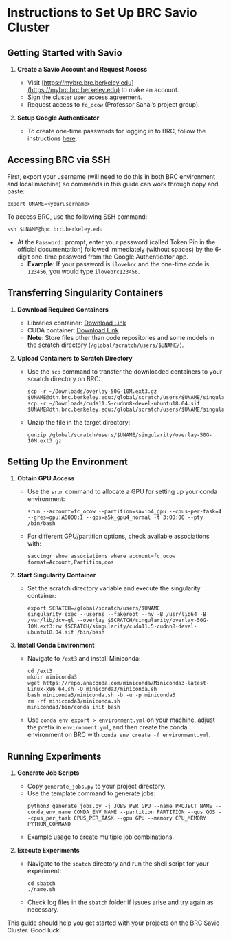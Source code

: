 # Instructions to Set Up BRC Savio Cluster

## Getting Started with Savio

1. **Create a Savio Account and Request Access**
   - Visit [https://mybrc.brc.berkeley.edu](https://mybrc.brc.berkeley.edu) to make an account.
   - Sign the cluster user access agreement.
   - Request access to `fc_ocow` (Professor Sahai’s project group).

2. **Setup Google Authenticator**
   - To create one-time passwords for logging in to BRC, follow the instructions [here](https://docs-research-it.berkeley.edu/services/high-performance-computing/user-guide/setting-otp/).

## Accessing BRC via SSH
First, export your username (will need to do this in both BRC environment and local machine) so commands in this guide can work through copy and paste: 
```
export UNAME=<yourusername>
```

To access BRC, use the following SSH command:
```
ssh $UNAME@hpc.brc.berkeley.edu
```

- At the `Password:` prompt, enter your password (called Token Pin in the official documentation) followed immediately (without spaces) by the 6-digit one-time password from the Google Authenticator app.
  - **Example**: If your password is `ilovebrc` and the one-time code is `123456`, you would type `ilovebrc123456`.

## Transferring Singularity Containers

1. **Download Required Containers**
   - Libraries container: [Download Link](https://drive.google.com/file/d/1syZVEb0l5d75q7NDaQRyS7FJQCqSxlDq/view?usp=sharing)
   - CUDA container: [Download Link](https://drive.google.com/file/d/1gF3-sQoQewP6Dhv1jVxbYvqRbrLT2idS/view?usp=sharing)
   - **Note**: Store files other than code repositories and some models in the scratch directory (`/global/scratch/users/$UNAME/`).

2. **Upload Containers to Scratch Directory**
   - Use the `scp` command to transfer the downloaded containers to your scratch directory on BRC:
     ```
     scp -r ~/Downloads/overlay-50G-10M.ext3.gz $UNAME@dtn.brc.berkeley.edu:/global/scratch/users/$UNAME/singularity/
     scp -r ~/Downloads/cuda11.5-cudnn8-devel-ubuntu18.04.sif $UNAME@dtn.brc.berkeley.edu:/global/scratch/users/$UNAME/singularity/
     ```
   - Unzip the file in the target directory:
     ```
     gunzip /global/scratch/users/$UNAME/singularity/overlay-50G-10M.ext3.gz
     ```

## Setting Up the Environment

1. **Obtain GPU Access**
   - Use the `srun` command to allocate a GPU for setting up your conda environment:
     ```
     srun --account=fc_ocow --partition=savio4_gpu --cpus-per-task=4 --gres=gpu:A5000:1 --qos=a5k_gpu4_normal -t 3:00:00 --pty /bin/bash
     ```
   - For different GPU/partition options, check available associations with:
     ```
     sacctmgr show associations where account=fc_ocow format=Account,Partition,qos
     ```

2. **Start Singularity Container**
   - Set the scratch directory variable and execute the singularity container:
     ```
     export SCRATCH=/global/scratch/users/$UNAME
     singularity exec --userns --fakeroot --nv -B /usr/lib64 -B /var/lib/dcv-gl --overlay $SCRATCH/singularity/overlay-50G-10M.ext3:rw $SCRATCH/singularity/cuda11.5-cudnn8-devel-ubuntu18.04.sif /bin/bash
     ```

3. **Install Conda Environment**
   - Navigate to `/ext3` and install Miniconda:
     ```
     cd /ext3
     mkdir miniconda3
     wget https://repo.anaconda.com/miniconda/Miniconda3-latest-Linux-x86_64.sh -O miniconda3/miniconda.sh
     bash miniconda3/miniconda.sh -b -u -p miniconda3
     rm -rf miniconda3/miniconda.sh
     miniconda3/bin/conda init bash
     ```
   - Use `conda env export > environment.yml` on your machine, adjust the prefix in `environment.yml`, and then create the conda environment on BRC with `conda env create -f environment.yml`.

## Running Experiments

1. **Generate Job Scripts**
   - Copy `generate_jobs.py` to your project directory.
   - Use the template command to generate jobs:
     ```
     python3 generate_jobs.py -j JOBS_PER_GPU --name PROJECT_NAME --conda_env_name CONDA_ENV_NAME --partition PARTITION --qos QOS --cpus_per_task CPUS_PER_TASK --gpu GPU --memory CPU_MEMORY PYTHON_COMMAND
     ```
   - Example usage to create multiple job combinations.

2. **Execute Experiments**
   - Navigate to the `sbatch` directory and run the shell script for your experiment:
     ```
     cd sbatch
     ./name.sh
     ```
   - Check log files in the `sbatch` folder if issues arise and try again as necessary.

This guide should help you get started with your projects on the BRC Savio Cluster. Good luck!


